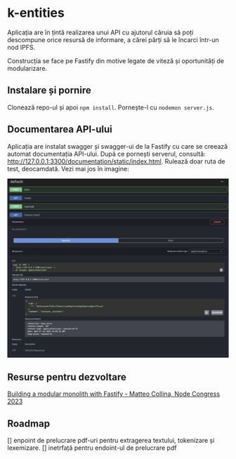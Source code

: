 # k-entities

Aplicația are în țintă realizarea unui API cu ajutorul căruia să poți descompune orice resursă de informare, a cărei părți să le încarci într-un nod IPFS.

Construcția se face pe Fastify din motive legate de viteză și oportunități de modularizare.

## Instalare și pornire

Clonează repo-ul și apoi `npm install`.
Pornește-l cu `nodemon server.js`.
## Documentarea API-ului

Aplicația are instalat swagger și swagger-ui de la Fastify cu care se creează automat documentația API-ului.
După ce pornești serverul, consultă: http://127.0.0.1:3300/documentation/static/index.html. Rulează doar ruta de test, deocamdată. Vezi mai jos în imagine:

![](docs/img/swagger-test-route.png)

## Resurse pentru dezvoltare

[Building a modular monolith with Fastify - Matteo Collina, Node Congress 2023](https://www.youtube.com/watch?v=e1jkA-ee_aY)

## Roadmap

[] enpoint de prelucrare pdf-uri pentru extragerea textului, tokenizare și lexemizare.
[] inetrfață pentru endoint-ul de prelucrare pdf